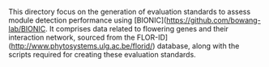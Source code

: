 This directory focus on the generation of evaluation standards to assess module detection performance using [BIONIC](https://github.com/bowang-lab/BIONIC. It comprises data related to flowering genes and their interaction network, sourced from the FLOR-ID](http://www.phytosystems.ulg.ac.be/florid/) database, along with the scripts required for creating these evaluation standards.